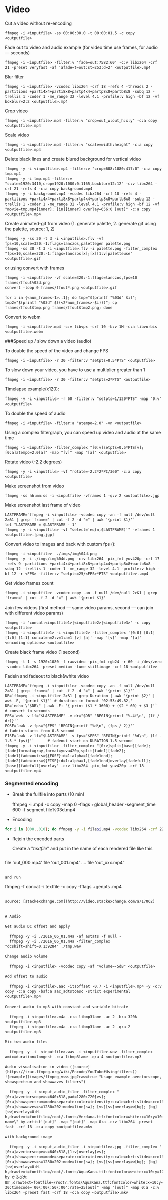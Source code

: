 # Video

Cut a video without re-encoding

    ffmpeg -i <inputfile> -ss 00:00:00.0 -t 00:00:01.5 -c copy <outputfile>

Fade out to video and audio example (for video time use frames, for audio — seconds)

    ffmpeg -i <inputfile> -filter:v 'fade=out:7582:60' -c:v libx264 -crf 21 -preset veryfast -af 'afade=t=out:st=253:d=2' <outputfile>.mp4

Blur filter

    ffmpeg -i <inputfile> -vcodec libx264 -crf 18 -refs 4 -threads 2 -partitions +parti4x4+parti8x8+partp4x4+partp8x8+partb8x8 -subq 12 -trellis 1 -coder 1 -me_range 32 -level 4.1 -profile:v high -bf 12 -vf boxblur=2:2 <outputfile>.mp4

Crop video

    ffmpeg -i <inputfile>.mp4 -filter:v "crop=out_w:out_h:x:y" -c:a copy <outputfile>.mp4

Scale video

    ffmpeg -i <inputfile>.mp4 -filter:v "scale=width:height" -c:a copy <outputfile>.mp4

Delete black lines and create blured background for vertical video

    ffmpeg -y -i <inputfile>.mp4 -filter:v "crop=608:1080:417:0" -c:a copy tmp.mp4
    ffmpeg -y -i tmp.mp4 -filter:v "scale=1920:3410,crop=1920:1080:0:1165,boxblur=12:12" -c:v libx264 -crf 21 -refs 4 -c:a copy background.mp4
    ffmpeg -y -i background.mp4 -vcodec libx264 -crf 18 -refs 4 -partitions +parti4x4+parti8x8+partp4x4+partp8x8+partb8x8 -subq 12 -trellis 1 -coder 1 -me_range 32 -level 4.1 -profile:v high -bf 12 -vf "movie=tmp.mp4[inner]; [in][inner] overlay=656:0 [out]" -c:a copy <outputfile>.mp4

Create animated-gif from video (1. generate palette, 2. generate gif using the palette, source: [1](http://superuser.com/questions/556029/how-do-i-convert-a-video-to-gif-using-ffmpeg-with-reasonable-quality), [2](http://blog.pkh.me/p/21-high-quality-gif-with-ffmpeg.html))

    ffmpeg -y -ss 30 -t 3 -i <inputfile>.flv -vf fps=10,scale=320:-1:flags=lanczos,palettegen palette.png
    ffmpeg -ss 30 -t 3 -i <inputfile>.flv -i palette.png -filter_complex "fps=10,scale=320:-1:flags=lanczos[x];[x][1:v]paletteuse" <outputfile>.gif

or using convert with frames

    ffmpeg -i <inputfile> -vf scale=320:-1:flags=lanczos,fps=10 frames/ffout%03d.png
    convert -loop 0 frames/ffout*.png <outputfile>.gif

    for i in {<num_frames-1>..1}; do tmp="$(printf "%03d" $i)"; tmp2="$(printf "%03d" $((<2*num_frames>-$i)))"; cp frames/ffout$tmp.png frames/ffout$tmp2.png; done

Convert to webm

    ffmpeg -i <inputfile>.mp4 -c:v libvpx -crf 10 -b:v 1M -c:a libvorbis <outputfile>.webm

###Speed up / slow down a video (audio)

To double the speed of the video and change FPS

    ffmpeg -i <inputfile> -r 30 -filter:v "setpts=0.5*PTS" <outputfile>

To slow down your video, you have to use a multiplier greater than 1

    ffmpeg -i <inputfile> -r 30 -filter:v "setpts=2*PTS" <outputfile>

Timelapse example(x120):

    ffmpeg -y -i <inputfile> -r 60 -filter:v "setpts=1/120*PTS" -map "0:v" <outputfile>

To double the speed of audio

    ffmpeg -i <inputfile> -filter:a "atempo=2.0" -vn <outputfile>

Using a complex filtergraph, you can speed up video and audio at the same time

    ffmpeg -i <inputfile> -filter_complex "[0:v]setpts=0.5*PTS[v];[0:a]atempo=2.0[a]" -map "[v]" -map "[a]" <outputfile>

Rotate video (-2.2 degrees)

    ffmpeg -y -i <inputfile> -vf "rotate=-2.2*2*PI/360" -c:a copy <outputfile>

Make screenshot from video

    ffmpeg -ss hh:mm:ss -i <inputfile> -vframes 1 -q:v 2 <outputfile>.jgp

Make screenshot last frame of video

    LASTFRAME=`ffmpeg -i <inputfile> -vcodec copy -an -f null /dev/null 2>&1 | grep 'frame=' | cut -f 2 -d "=" | awk '{print $1}'`
    let "LASTFRAME = $LASTFRAME - 1"
    ffmpeg -y -i <inputfile> -vf "select='eq(n,$LASTFRAME)'" -vframes 1 <outputfile>.[png,jgp]

Convert video to images and back with custom fps (<FPS>):

    ffmpeg -i <inputfile>  ./imgs/img%04d.png
    ffmpeg -y -i ./imgs/img%04d.png -c:v libx264 -pix_fmt yuv420p -crf 17 -refs 9 -partitions +parti4x4+parti8x8+partp4x4+partp8x8+partb8x8 -subq 12 -trellis 1 -coder 1 -me_range 32 -level 4.1 -profile:v high -bf 12 -r <FPS> -filter:v "setpts=25/<FPS>*PTS" <outputfile>..mp4

Get video frames count

    ffmpeg -i <inputfile> -vcodec copy -an -f null /dev/null 2>&1 | grep 'frame=' | cut -f 2 -d "=" | awk '{print $1}'

Join few videos (first method — same video params, second — can join with different video params)

    ffmpeg -i "concat:<inputfile1>|<inputfile2>|<inputfile3>" -c copy <outputfile>
    ffmpeg -i <inputfile1> -i <inputfile2> -filter_complex '[0:0] [0:1] [1:0] [1:1] concat=n=2:v=1:a=1 [v] [a]' -map '[v]' -map '[a]' <encoding options> <outputfile>

Create black frame video (1 second)

    ffmpeg -t 1 -s 1920x1080 -f rawvideo -pix_fmt rgb24 -r 60 -i /dev/zero -vcodec libx264 -preset medium -tune stillimage -crf 18 <outputfile>

Fadein and fadeout to black&white video

    LASTFRAME=`ffmpeg -i <inputfile> -vcodec copy -an -f null /dev/null 2>&1 | grep 'frame=' | cut -f 2 -d "=" | awk '{print $1}'`
    DR=`ffmpeg -i <inputfile> 2>&1 | grep Duration | awk '{print $2}' | awk -F, '{print $1}'` # duration in format '02:53:49.82,'
    DR=`echo \"$DR\" | awk -F: '{ print ($1 * 3600) + ($2 * 60) + $3 }'`                      # convert to seconds
    FPS=`awk -v lf="$LASTFRAME" -v dr="$DR" 'BEGIN{printf "%.4f\n", (lf / dr)}'`
    FOSF=`awk -v fps="$FPS" 'BEGIN{printf "%d\n", (fps / 2)}'`                                # fadein starts from 0.5 second
    FISF=`awk -v lf="$LASTFRAME" -v fps="$FPS" 'BEGIN{printf "%d\n", (lf - 1.5 * fps)}'`      # fadeout start on DURATION-1.5 second
    ffmpeg -y -i <inputfile> -filter_complex "[0:v]split[base][fade];[fade]format=gray,format=yuva420p,split[fade1][fade2];[fade1]fade=out:s=${FOSF}:d=1:alpha=1[fade1end];[fade2]fade=in:s=${FISF}:d=1:alpha=1,[fade1end]overlay[fadefull];[base][fadefull]overlay" -c:v libx264 -pix_fmt yuv420p -crf 18 <outputfile>.mp4

### Segmented encoding

* Break the fullfile into parts (10 min)

    ffmpeg -i <inputfile>.mp4 -c copy -map 0 -flags +global_header -segment_time 600 -f segment file%03d.mp4

* Encoding

```bash
for i in {000..010}; do ffmpeg -y -i file$i.mp4 -vcodec libx264 -crf 22 -refs 6 -threads 1 -partitions +parti4x4+parti8x8+partp4x4+partp8x8+partb8x8 -subq 12 -trellis 1 -coder 1 -me_range 32 -level 4.1 -profile:v high -bf 12 -r 30 -vf scale=1280:720 -acodec libfaac -ac 2 -ab 160k -ar 48000 -strict experimental out_$i.mp4; done
```

* Rejoin the encoded parts

  Create a "*textfile*" and put in the name of each rendered file like this

  ```
file 'out_000.mp4'
file 'out_001.mp4'
.... 
file 'out_xxx.mp4'
  ```

  and run

  ```
  ffmpeg -f concat -i textfile -c copy -fflags +genpts <outputfile>.mp4
  ```

  source: [stackexchange.com](http://video.stackexchange.com/a/17062)


# Audio

Get audio DC offset and apply

    ffmpeg -y -i ./2016_06_01.m4a -af astats -f null -
    ffmpeg -y -i ./2016_06_01.m4a -filter_complex "dcshift=shift=0.139284" ./tmp.wav

Change audio volume

    ffmpeg -i <inputfile> -vcodec copy -af "volume=-5dB" <outputfile>

Add offset to audio

    ffmpeg -i <inputfile>.aac -itsoffset -0.7 -i <inputfile>.mp4 -y -c:v copy -c:a copy -bsf:a aac_adtstoasc -strict experimental <outputfile>.mp4

Convert audio to mp3 with constant and variable bitrate

    ffmpeg -i <inputfile>.m4a -c:a libmp3lame -ac 2 -b:a 320k <outputfile>.mp3
    ffmpeg -i <inputfile>.m4a -c:a libmp3lame -ac 2 -q:a 2 <outputfile>.mp3

Mix two audio files

    ffmpeg -y -i  <inputfile>.wav -i <inputfile>.wav -filter_complex amix=duration=longest -c:a libmp3lame -q:a 4 <outputfile>.mp3

Audio visualisation in video ([source](https://trac.ffmpeg.org/wiki/Encode/YouTube#Usingfilters))
![example](images/ffmpeg_vsw.jpg?raw=true "Usage example avectorscope, showspectrum and showwaves filters")

    ffmpeg -y -i <input_audio_file> -filter_complex "[0:a]avectorscope=s=640x518,pad=1280:720[vs]; [0:a]showspectrum=mode=separate:color=intensity:scale=cbrt:slide=scroll:s=640x518[ss]; [0:a]showwaves=s=1280x202:mode=line[sw]; [vs][ss]overlay=w[bg]; [bg][sw]overlay=0:H-h,drawtext=fontfile=/root/.fonts/Verdana.ttf:fontcolor=white:x=10:y=10:text='\"Song name\" by artist'[out]" -map "[out]" -map 0:a -c:v libx264 -preset fast -crf 18 -c:a copy <outputfile>.mkv

with background image

    ffmpeg -y -i <input_audio_file> -i <inputfile>.jpg -filter_complex "[0:a]avectorscope=s=640x518,[1:v]overlay[vs]; [0:a]showspectrum=mode=separate:color=intensity:scale=cbrt:slide=scroll:s=640x518[ss]; [0:a]showwaves=s=1280x202:mode=line[sw]; [vs][ss]overlay=w[bg]; [bg][sw]overlay=0:H-h,drawtext=fontfile=/root/.fonts/AquaKana.ttf:fontcolor=white:x=10:y=10:text='\"тест∫українськоііі\" by かるび太郎',drawtext=fontfile=/root/.fonts/AquaKana.ttf:fontcolor=white:x=10:y=H-30:timecode='00\:00\:50\:00':rate=25[out]" -map "[out]" -map 0:a -c:v libx264 -preset fast -crf 18 -c:a copy <outputfile>.mkv

